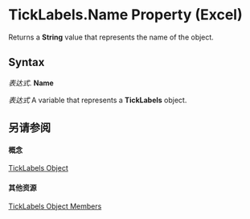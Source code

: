 
# TickLabels.Name Property (Excel)

Returns a  **String** value that represents the name of the object.


## Syntax

 _表达式_. **Name**

 _表达式_ A variable that represents a **TickLabels** object.


## 另请参阅


#### 概念


[TickLabels Object](fcb02bc5-fcdc-db32-168b-2d40e5552991.md)
#### 其他资源


[TickLabels Object Members](http://msdn.microsoft.com/library/bd184951-8313-e1c9-69a6-063f5f2fd356%28Office.15%29.aspx)